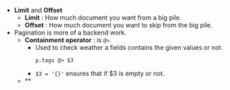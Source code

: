 - **Limit** and **Offset**
	- __Limit__ : How much document you want from a big pile.
	- __Offset__ : How much document you want to skip from the big pile.
- Pagination is more of a backend work.
	- **Containment operator** : is `@>`.
		- Used to check weather a fields contains the given values or not.
		  ```
		  p.tags @> $3 
		  ```
		- `$3 = '{}'` ensures that if $3 is empty or not.
	- **
